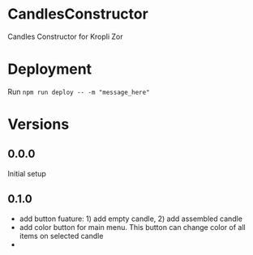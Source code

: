 # CandlesConstructor

Candles Constructor for Kropli Zor

# Deployment

Run `npm run deploy -- -m "message_here"`

# Versions

## 0.0.0

Initial setup

## 0.1.0

- add button fuature: 1) add empty candle, 2) add assembled candle
- add color button for main menu. This button can change color of all items on selected candle
-
